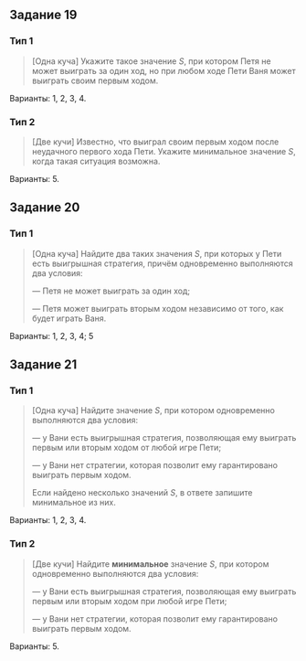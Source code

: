 ## Задание 19

### Тип 1
> [Одна куча] Укажите такое значение *S*, при котором Петя не может выиграть за один ход, но при любом ходе Пети Ваня может выиграть своим первым ходом.

Варианты: 1, 2, 3, 4.

### Тип 2
> [Две кучи] Известно, что выиграл своим первым ходом после неудачного первого хода Пети. Укажите минимальное значение *S*, когда такая ситуация возможна.

Варианты: 5.


## Задание 20

### Тип 1
> [Одна куча] Найдите два таких значения *S*, при которых у Пети есть выигрышная стратегия, причём одновременно выполняются два условия:
>
> — Петя не может выиграть за один ход;
>
> — Петя может выиграть вторым ходом независимо от того, как будет играть Ваня.

Варианты: 1, 2, 3, 4; 5


## Задание 21

### Тип 1

> [Одна куча] Найдите значение *S*, при котором одновременно выполняются два условия:
>
> — у Вани есть выигрышная стратегия, позволяющая ему выиграть первым или вторым ходом от любой игре Пети;
>
> — у Вани нет стратегии, которая позволит ему гарантировано выиграть первым ходом.
>
> Если найдено несколько значений *S*, в ответе запишите минимальное из них.

Варианты: 1, 2, 3, 4.

### Тип 2
> [Две кучи] Найдите **минимальное** значение *S*, при котором одновременно выполняются два условия:
>
> — у Вани есть выигрышная стратегия, позволяющая ему выиграть первым или вторым ходом при любой игре Пети;
>
> — у Вани нет стратегии, которая позволит ему гарантировано выиграть первым ходом.

Варианты: 5.
